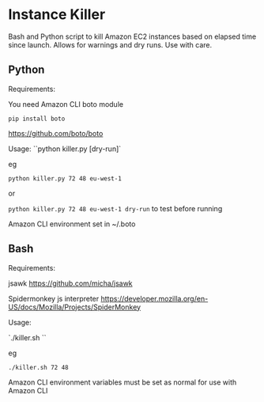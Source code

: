 # Instance Killer

Bash and Python script to kill Amazon EC2 instances based on elapsed time since launch. Allows for warnings and dry runs. Use with care.

## Python

Requirements:

You need Amazon CLI boto module

`pip install boto`

https://github.com/boto/boto

Usage:
``python killer.py <terminate interval> <warn interval> <region> [dry-run]`

eg

`python killer.py 72 48 eu-west-1`

or

`python killer.py 72 48 eu-west-1 dry-run` to test before running

Amazon CLI environment set in ~/.boto



## Bash

Requirements:

jsawk
https://github.com/micha/jsawk

Spidermonkey js interpreter
https://developer.mozilla.org/en-US/docs/Mozilla/Projects/SpiderMonkey

Usage:

`./killer.sh <terminate interval> <warn interval>``

eg

`./killer.sh 72 48`

Amazon CLI environment variables must be set as normal for use with Amazon CLI

